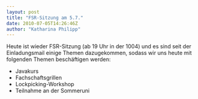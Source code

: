 ```yaml
---
layout: post
title: "FSR-Sitzung am 5.7."
date: 2010-07-05T14:26:46Z
author: "Katharina Philipp"
---
```


<p>
Heute ist wieder FSR-Sitzung (ab 19 Uhr in der 1004) und es sind seit der Einladungsmail einige Themen dazugekommen, sodass wir uns heute mit folgenden Themen beschäftigen werden:
</p>
<ul>
<li class="level1">
<div class="li"> Javakurs</div>
</li>
<li class="level2">
<div class="li"> Fachschaftsgrillen</div>
</li>
<li class="level2">
<div class="li"> Lockpicking-Workshop</div>
</li>
<li class="level2">
<div class="li"> Teilnahme an der Sommeruni</div>
</li>
</ul>
